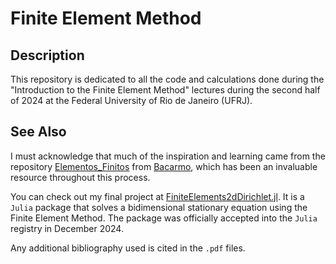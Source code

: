 # Finite Element Method

## Description

This repository is dedicated to all the code and calculations done during the "Introduction to the Finite Element Method" lectures during the second half of 2024 at the Federal University of Rio de Janeiro (UFRJ).

## See Also

I must acknowledge that much of the inspiration and learning came from the repository [Elementos_Finitos](https://github.com/bacarmo/Elementos_Finitos) from [Bacarmo](https://github.com/bacarmo), which has been an invaluable resource throughout this process.

You can check out my final project at [FiniteElements2dDirichlet.jl](https://github.com/joaovictorlopezpereira/FiniteElements2dDirichlet.jl). It is a ``Julia`` package that solves a bidimensional stationary equation using the Finite Element Method. The package was officially accepted into the ``Julia`` registry in December 2024.

Any additional bibliography used is cited in the ``.pdf`` files.
